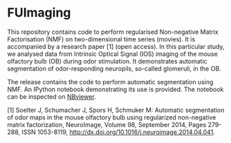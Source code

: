 FUImaging
=========

This repository contains code to perform regularised Non-negative Matrix Factorisation (NMF) on two-dimensional time series (movies). It is accompanied by a research paper [1] (open access).  In this particular study, we analysed data from Intrinsic Optical Signal (IOS) imaging of the mouse olfactory bulb (OB) during odor stimulation. It demonstrates automatic segmentation of odor-responding neuropils, so-called glomeruli, in the OB.

The release contains the code to perform automatic segmentation using NMF. An IPython notebook demonstrating its use is provided. The notebook can be inspected on [NBviewer](http://nbviewer.ipython.org/github/jansoe/FUImaging/blob/master/examples/IOSsegmentation/regNMF.ipynb).

<!-- I commented out the following stuff about the GUI. Maybe put this into a dedicated README.md?
	Alternatively, we could make this README larger and with sections that cover all aspects of the repository.


A Qt GUI is included.

You might perform regularized NMF at three different UI levels:

1. Use directly the regularizedHALS module: Instantiate a regHALS object and call it with a numpy array of a image sequenze

2. Employ the ImageComponentAnalysis framework. In there every measurement is encapsulated as a TimeSeries object. There are various classes, including NMF and sICA to act on such an TimeSeries object

3. Use the GUI: $python path-to-code/maingui.py Then select folder with folder of measurments (either TimeSeries objects or png-files). Be aware that this GUI is still very basic and inflexible. -->


[1] Soelter J, Schumacher J, Spors H, Schmuker M: Automatic segmentation of odor maps in the mouse olfactory bulb using regularized non-negative matrix factorization, NeuroImage, Volume 98, September 2014, Pages 279-288, ISSN 1053-8119, http://dx.doi.org/10.1016/j.neuroimage.2014.04.041.
